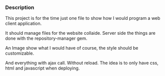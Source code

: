 ### Description

This project is for the time just one file to show how I would program a web client application.

It should manage files for the website collaide. Server side the things are done with the repository-manager gem.

An Image show what I would have of course, the style should be customizable.

And everything with ajax call. Without reload. The idea is to only have css, html and javascript when deploying.
